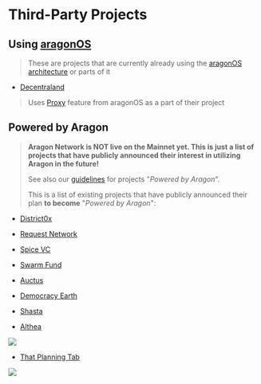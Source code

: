 # Third-Party Projects

## Using [aragonOS](https://hack.aragon.org/docs/aragonos-ref.html)
> These are projects that are currently already using the [aragonOS architecture](https://hack.aragon.org/docs/aragonos-ref.html) or parts of it

- [Decentraland](https://decentraland.org/)
> Uses [Proxy](https://hack.aragon.org/docs/aragonos-ref.html#3-upgradeability) feature from aragonOS as a part of their project

## Powered by Aragon
> **Aragon Network is NOT live on the Mainnet yet. This is just a list of projects that have publicly announced their interest in utilizing Aragon in the future!**
>
> See also our [guidelines](../design/powered_by_aragon.md) for projects "_Powered by Aragon_".
>
> This is a list of existing projects that have publicly announced their plan **to become** "_Powered by Aragon_":

- [District0x](https://district0x.io)

- [Request Network](https://request.network)

- [Spice VC](https://www.spicevc.com)

- [Swarm Fund](http://swarm.fund)

- [Auctus](https://auctus.org/)

- [Democracy Earth](https://democracy.earth)

- [Shasta](https://shasta.world/)

- [Althea](https://altheamesh.com/)

![](../images/projects/althea.jpg)

- [That Planning Tab](https://github.com/aragon/nest/pull/24)

![](../images/projects/that_planning_tab.jpg)
